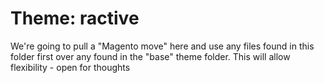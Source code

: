 # Theme: ractive

We're going to pull a "Magento move" here and use any files found in this folder first over any found in the "base" theme folder. This will allow flexibility - open for thoughts